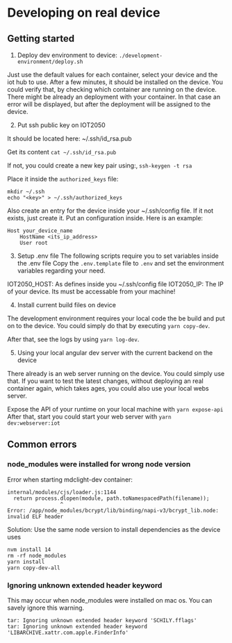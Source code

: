 # Developing on real device

## Getting started

1. Deploy dev environment to device:
   `./development-environment/deploy.sh`

Just use the default values for each container, select your device and the iot hub to use.
After a few minutes, it should be installed on the device. You could verify that, by checking which container are running on the device.
There might be already an deployment with your container. In that case an error will be displayed, but after the deployment will be assigned to the device.

2. Put ssh public key on IOT2050

It should be located here:
~/.ssh/id_rsa.pub

Get its content `cat ~/.ssh/id_rsa.pub`

If not, you could create a new key pair using:‚
`ssh-keygen -t rsa`

Place it inside the `authorized_keys` file:

```
mkdir ~/.ssh
echo "<key>" > ~/.ssh/authorized_keys
```

Also create an entry for the device inside your ~/.ssh/config file. If it not exists, just create it.
Put an configuration inside. Here is an example:

```
Host your_device_name
    HostName <its_ip_address>
    User root
```

3. Setup .env file
   The following scripts require you to set variables inside the .env file
   Copy the `.env.template` file to `.env` and set the environment variables regarding your need.

IOT2050_HOST: As defines inside you ~/.ssh/config file
IOT2050_IP: The IP of your device. Its must be accessable from your machine!

4. Install current build files on device

The development environment requires your local code the be build and put on to the device.
You could simply do that by executing `yarn copy-dev`.

After that, see the logs by using `yarn log-dev`.

5. Using your local angular dev server with the current backend on the device

There already is an web server running on the device. You could simply use that.
If you want to test the latest changes, without deploying an real container again, which takes ages, you could also use your local webs server.

Expose the API of your runtime on your local machine with `yarn expose-api`
After that, start you could start your web server with `yarn dev:webserver:iot`

## Common errors

### node_modules were installed for wrong node version

Error when starting mdclight-dev container:

```
internal/modules/cjs/loader.js:1144
  return process.dlopen(module, path.toNamespacedPath(filename));
                 ^
Error: /app/node_modules/bcrypt/lib/binding/napi-v3/bcrypt_lib.node: invalid ELF header
```

Solution: Use the same node version to install dependencies as the device uses

```
nvm install 14
rm -rf node_modules
yarn install
yarn copy-dev-all
```

### Ignoring unknown extended header keyword

This may occur when node_modules were installed on mac os. You can savely ignore this warning.

```
tar: Ignoring unknown extended header keyword 'SCHILY.fflags'
tar: Ignoring unknown extended header keyword 'LIBARCHIVE.xattr.com.apple.FinderInfo'
```
